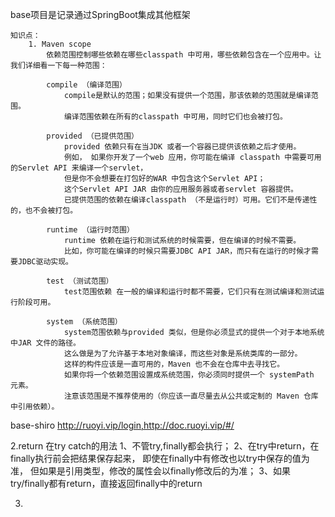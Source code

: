 base项目是记录通过SpringBoot集成其他框架
	
	知识点：
		1. Maven scope 
			依赖范围控制哪些依赖在哪些classpath 中可用，哪些依赖包含在一个应用中。让我们详细看一下每一种范围：
			
			compile （编译范围）
				compile是默认的范围；如果没有提供一个范围，那该依赖的范围就是编译范围。
				编译范围依赖在所有的classpath 中可用，同时它们也会被打包。
			
			provided （已提供范围）
				provided 依赖只有在当JDK 或者一个容器已提供该依赖之后才使用。
				例如， 如果你开发了一个web 应用，你可能在编译 classpath 中需要可用的Servlet API 来编译一个servlet，
				但是你不会想要在打包好的WAR 中包含这个Servlet API；
				这个Servlet API JAR 由你的应用服务器或者servlet 容器提供。
				已提供范围的依赖在编译classpath （不是运行时）可用。它们不是传递性的，也不会被打包。

			runtime （运行时范围）
				runtime 依赖在运行和测试系统的时候需要，但在编译的时候不需要。
				比如，你可能在编译的时候只需要JDBC API JAR，而只有在运行的时候才需要JDBC驱动实现。

			test （测试范围）
				test范围依赖 在一般的编译和运行时都不需要，它们只有在测试编译和测试运行阶段可用。

			system （系统范围）
				system范围依赖与provided 类似，但是你必须显式的提供一个对于本地系统中JAR 文件的路径。
				这么做是为了允许基于本地对象编译，而这些对象是系统类库的一部分。
				这样的构件应该是一直可用的，Maven 也不会在仓库中去寻找它。
				如果你将一个依赖范围设置成系统范围，你必须同时提供一个 systemPath 元素。
				注意该范围是不推荐使用的（你应该一直尽量去从公共或定制的 Maven 仓库中引用依赖）。

base-shiro  http://ruoyi.vip/login,http://doc.ruoyi.vip/#/

2.return 在try catch的用法
   1、不管try,finally都会执行；
   2、在try中return，在finally执行前会把结果保存起来，
       即使在finally中有修改也以try中保存的值为准，
       但如果是引用类型，修改的属性会以finally修改后的为准；
   3、如果try/finally都有return，直接返回finally中的return
   
3.